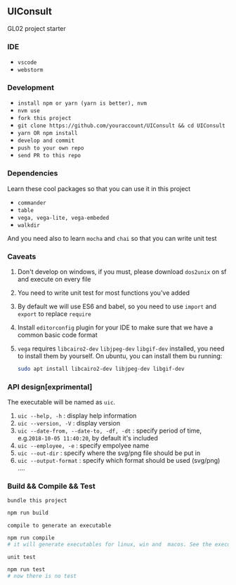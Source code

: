 ## UIConsult

GL02 project starter


### IDE

- `vscode`
- `webstorm`


### Development

- `install npm or yarn (yarn is better), nvm`
- `nvm use`
- `fork this project`
- `git clone https://github.com/youraccount/UIConsult && cd UIConsult`
- `yarn OR npm install`
- `develop and commit`
- `push to your own repo`
- `send PR to this repo`


### Dependencies

Learn these cool packages so that you can use it in this project

- `commander`
- `table`
- `vega, vega-lite, vega-embeded`
- `walkdir`

And you need also to learn `mocha` and `chai` so that you can write unit test


### Caveats

1. Don't develop on windows, if you must, please download `dos2unix` on sf and execute on every file

2. You need to write unit test for most functions you've added

3. By default we will use ES6 and babel, so you need to use `import` and `export` to replace `require`

4. Install `editorconfig` plugin for your IDE to make sure that we have a common basic code format

5. `vega` requires `libcairo2-dev` `libjpeg-dev` `libgif-dev` installed, you need to install them by yourself. On ubuntu, you can install them bu running:

    ```bash
    sudo apt install libcairo2-dev libjpeg-dev libgif-dev
    ```


### API design[exprimental]

The executable will be named as `uic`.

1. `uic --help, -h`                               :           display help information
2. `uic --version, -V`                            :           display version
3. `uic --date-from, --date-to, -df, -dt`         :           specify period of time, e.g.`2018-10-05 11:40:20`, by default it's included
4. `uic --employee, -e`                           :           specify empolyee name
5. `uic --out-dir`                                :           specify where the svg/png file should be put in
6. `uic --output-format`                          :           specify which format should be used (svg/png)    
....



### Build && Compile && Test

`bundle this project`

```bash
npm run build
```

`compile to generate an executable`

```bash
npm run compile
# it will generate executables for linux, win and  macos. See the executable in bin
```

`unit test`

```bash
npm run test
# now there is no test

```




